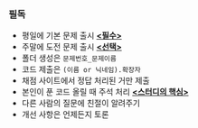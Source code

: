 
### 필독
- 평일에 기본 문제 출시 [**<필수>**](https://www.acmicpc.net/)
- 주말에 도전 문제 출시 [**<선택>**](https://programmers.co.kr/)
- 폴더 생성은 `문제번호_문제이름`
- 코드 제출은 `(이름 or 닉네임).확장자`
- 채점 사이트에서 정답 처리된 거만 제출
- 본인이 푼 코드 올릴 때 주석 처리 [**<스터디의 핵심>**](https://leetcode.com/)      
- 다른 사람의 질문에 친절이 알려주기
- 개선 사항은 언제든지 토론
<!-- # -->

<!-- ### 참고
이름 | 설명
------------ | -------------
그리디 | "매 선택에서 지금 이 순간 당장 최적인 답을 선택하여 적합한 결과를 도출하자" 라는 모토를 가지는 알고리즘 설계 기법
백트래킹 | 모든 경우의 수를 전부 고려하는 알고리즘으로 상태공간을 트리로 나타낼 수 있을 때 적합한 방식
DP | 특정 범위까지의 값을 구하기 위해서 그것과 다른 범위까지의 값을 이용하여 값을 구하는 알고리즘 설계 기법
DFS | 한 루트로 최대한 깊숙히 들어가서 확인한 뒤 다시 돌아가 다른 루트로 탐색하는 방식
BFS | 맹목적 탐색방법의 하나로 시작 정점을 방문한 후 시작 정점에 인접한 모든 정점들을 우선 방문하는 방식 -->

